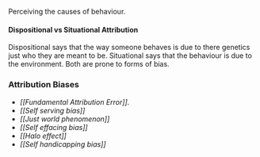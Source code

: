 Perceiving the causes of behaviour.
#### Dispositional vs Situational Attribution
Dispositional says that the way someone behaves is due to there genetics just who they are meant to be. Situational says that the behaviour is due to the environment. Both are prone to forms of bias.

### Attribution Biases
* *[[Fundamental Attribution Error]]*. 
* *[[Self serving bias]]*
* *[[Just world phenomenon]]*
* *[[Self effacing bias]]*
* *[[Halo effect]]*
* *[[Self handicapping bias]]*